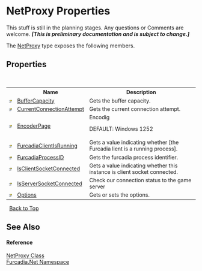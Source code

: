 # NetProxy Properties
This stuff is still in the planning stages. Any questions or Comments are welcome. _**\[This is preliminary documentation and is subject to change.\]**_

The <a href="T_Furcadia_Net_NetProxy">NetProxy</a> type exposes the following members.


## Properties
&nbsp;<table><tr><th></th><th>Name</th><th>Description</th></tr><tr><td>![Public property](media/pubproperty.gif "Public property")</td><td><a href="P_Furcadia_Net_NetProxy_BufferCapacity">BufferCapacity</a></td><td>
Gets the buffer capacity.</td></tr><tr><td>![Public property](media/pubproperty.gif "Public property")</td><td><a href="P_Furcadia_Net_NetProxy_CurrentConnectionAttempt">CurrentConnectionAttempt</a></td><td>
Gets the current connection attempt.</td></tr><tr><td>![Public property](media/pubproperty.gif "Public property")</td><td><a href="P_Furcadia_Net_NetProxy_EncoderPage">EncoderPage</a></td><td>
Encodig 

 DEFAULT: Windows 1252</td></tr><tr><td>![Public property](media/pubproperty.gif "Public property")</td><td><a href="P_Furcadia_Net_NetProxy_FurcadiaClientIsRunning">FurcadiaClientIsRunning</a></td><td>
Gets a value indicating whether [the Furcadia lient is a running process].</td></tr><tr><td>![Public property](media/pubproperty.gif "Public property")</td><td><a href="P_Furcadia_Net_NetProxy_FurcadiaProcessID">FurcadiaProcessID</a></td><td>
Gets the furcadia process identifier.</td></tr><tr><td>![Public property](media/pubproperty.gif "Public property")</td><td><a href="P_Furcadia_Net_NetProxy_IsClientSocketConnected">IsClientSocketConnected</a></td><td>
Gets a value indicating whether this instance is client socket connected.</td></tr><tr><td>![Public property](media/pubproperty.gif "Public property")</td><td><a href="P_Furcadia_Net_NetProxy_IsServerSocketConnected">IsServerSocketConnected</a></td><td>
Check our connection status to the game server</td></tr><tr><td>![Public property](media/pubproperty.gif "Public property")</td><td><a href="P_Furcadia_Net_NetProxy_Options">Options</a></td><td>
Gets or sets the options.</td></tr></table>&nbsp;
<a href="#netproxy-properties">Back to Top</a>

## See Also


#### Reference
<a href="T_Furcadia_Net_NetProxy">NetProxy Class</a><br /><a href="N_Furcadia_Net">Furcadia.Net Namespace</a><br />